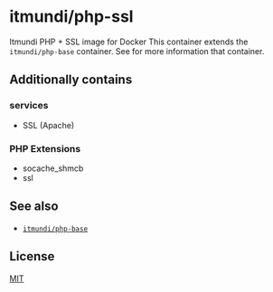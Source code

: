 # itmundi/php-ssl
Itmundi PHP + SSL image for Docker
This container extends the `itmundi/php-base` container. See for more information that container.

## Additionally contains

### services
 - SSL (Apache)

### PHP Extensions
 - socache_shmcb
 - ssl

## See also
- [`itmundi/php-base`](https://github.com/itmundi/docker-php-base)

## License
[MIT](LICENSE)
